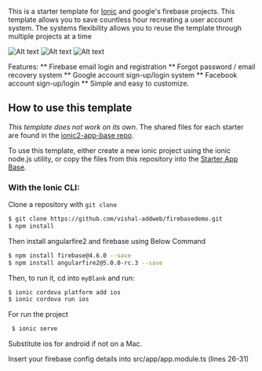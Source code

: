 This is a starter template for [Ionic](http://ionicframework.com/docs/) and google's firebase projects.
This template allows you to save countless hour recreating a user account system. 
The systems flexibility allows you to reuse the template through multiple projects at a time

![Alt text](https://thedumbestdino.com/images/1.png "Login Screen")
![Alt text](https://thedumbestdino.com/images/2.png "Password Recovery Screen")
![Alt text](https://thedumbestdino.com/images/3.png "Registration Screen")

Features:
** Firebase email login and registration
** Forgot password / email recovery system
** Google account sign-up/login system
** Facebook account sign-up/login 
** Simple and easy to customize.


## How to use this template

*This template does not work on its own*. The shared files for each starter are found in the [ionic2-app-base repo](https://github.com/ionic-team/ionic2-app-base).

To use this template, either create a new ionic project using the ionic node.js utility, or copy the files from this repository into the [Starter App Base](https://github.com/ionic-team/ionic2-app-base).

### With the Ionic CLI:

Clone a repository with `git clone `

```bash
$ git clone https://github.com/vishal-addweb/firebasedemo.git
$ npm install
```
Then install angularfire2 and firebase using Below Command

```bash
$ npm install firebase@4.6.0 --save
$ npm install angularfire2@5.0.0-rc.3 --save

```
Then, to run it, cd into `myBlank` and run:

```bash
$ ionic cordova platform add ios
$ ionic cordova run ios
```
For run the project

```bash
 $ ionic serve
```
Substitute ios for android if not on a Mac.

Insert your firebase config details into src/app/app.module.ts (lines 26-31)
